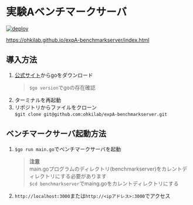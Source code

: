 # 実験Aベンチマークサーバ
[![deploy](https://github.com/ohkilab/expA-benchmarkserver/actions/workflows/main.yml/badge.svg)](https://github.com/ohkilab/expA-benchmarkserver/actions/workflows/main.yml)

https://ohkilab.github.io/expA-benchmarkserver/index.html
## 導入方法
1. [公式サイト](https://go.dev/dl/)からgoをダウンロード
   > `$go version`でgoの存在確認
3. ターミナルを再起動
4. リポジトリからファイルをクローン<br>
   `$git clone git@github.com:ohkilab/expA-benchmarkserver.git`
## ベンチマークサーバ起動方法
1. `$go run main.go`でベンチマークサーバを起動
   > **注意** <br>
   main.goプログラムのディレクトリ(benchmarkserver)をカレントディレクトリにする必要があります<br>
   `$cd benchmarkserver`でmaing.goをカレントディレクトリにする
2. `http://localhost:3000`または`http://<ipアドレス>:3000`でアクセス
